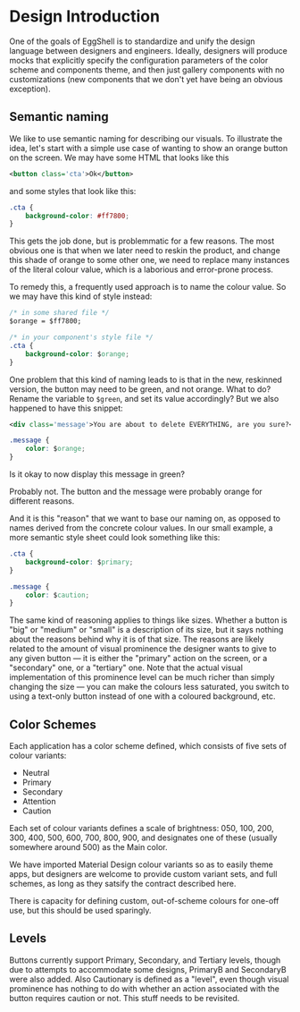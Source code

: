 # Design Introduction

One of the goals of EggShell is to standardize and unify the design language
between designers and engineers. Ideally, designers will produce mocks that
explicitly specify the configuration parameters of the color scheme and components
theme, and then just gallery components with no customizations (new components
that we don't yet have being an obvious exception).

## Semantic naming

We like to use semantic naming for describing our visuals. To illustrate the idea,
let's start with a simple use case of wanting to show an orange button on the screen.
We may have some HTML that looks like this

```xml
<button class='cta'>Ok</button>
```

and some styles that look like this:

```css
.cta {
    background-color: #ff7800;
}
```

This gets the job done, but is problemmatic for a few reasons. The most obvious one is
that when we later need to reskin the product, and change this shade of orange to some
other one, we need to replace many instances of the literal colour value, which is a
laborious and error-prone process.

To remedy this, a frequently used approach is to name the colour value. So we may have
this kind of style instead:

```css
/* in some shared file */
$orange = $ff7800;
```

```css
/* in your component's style file */
.cta {
    background-color: $orange;
}
```

One problem that this kind of naming leads to is that in the new, reskinned version,
the button may need to be green, and not orange. What to do? Rename the variable to
`$green`, and set its value accordingly? But we also happened to have this snippet:

```xml
<div class='message'>You are about to delete EVERYTHING, are you sure?</div>
```

```css
.message {
    color: $orange;
}
```

Is it okay to now display this message in green?

Probably not. The button and the message were probably orange for different reasons.

And it is this "reason" that we want to base our naming on, as opposed to names derived
from the concrete colour values. In our small example, a more semantic style sheet
could look something like this:

```css
.cta {
    background-color: $primary;
}

.message {
    color: $caution;
}
```

The same kind of reasoning applies to things like sizes. Whether a button is "big" or
"medium" or "small" is a description of its size, but it says nothing about the reasons
behind why it is of that size. The reasons are likely related to the amount of visual
prominence the designer wants to give to any given button — it is either the "primary"
action on the screen, or a "secondary" one, or a "tertiary" one. Note that the actual
visual implementation of this prominence level can be much richer than simply changing
the size — you can make the colours less saturated, you switch to using a text-only
button instead of one with a coloured background, etc.

## Color Schemes

Each application has a color scheme defined, which consists of five sets of colour variants:

* Neutral
* Primary
* Secondary
* Attention
* Caution

Each set of colour variants defines a scale of brightness: 050, 100, 200, 300, 400, 500, 600,
700, 800, 900, and designates one of these (usually somewhere around 500) as the Main color.

We have imported Material Design colour variants so as to easily theme apps, but designers
are welcome to provide custom variant sets, and full schemes, as long as they satsify the
contract described here.

There is capacity for defining custom, out-of-scheme colours for one-off use, but this should
be used sparingly.

## Levels

Buttons currently support Primary, Secondary, and Tertiary levels, though due to attempts to
accommodate some designs, PrimaryB and SecondaryB were also added. Also Cautionary is defined
as a "level", even though visual prominence has nothing to do with whether an action associated
with the button requires caution or not. This stuff needs to be revisited.